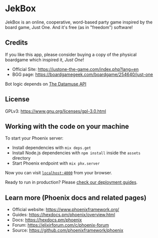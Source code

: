 # JekBox
JekBox is an online, cooperative, word-based party game inspired by the board game, Just One. And it's free (as in "freedom") software!

## Credits
If you like this app, please consider buying a copy of the physical boardgame which inspired it, _Just One_!
- Official Site: https://justone-the-game.com/index.php?lang=en
- BGG page: https://boardgamegeek.com/boardgame/254640/just-one

Bot logic depends on [The Datamuse API](https://www.datamuse.com/api/)

## License
GPLv3: https://www.gnu.org/licenses/gpl-3.0.html

## Working with the code on your machine

To start your Phoenix server:

  * Install dependencies with `mix deps.get`
  * Install Node.js dependencies with `npm install` inside the `assets` directory
  * Start Phoenix endpoint with `mix phx.server`

Now you can visit [`localhost:4000`](http://localhost:4000) from your browser.

Ready to run in production? Please [check our deployment guides](https://hexdocs.pm/phoenix/deployment.html).

## Learn more (Phoenix docs and related pages)

  * Official website: https://www.phoenixframework.org/
  * Guides: https://hexdocs.pm/phoenix/overview.html
  * Docs: https://hexdocs.pm/phoenix
  * Forum: https://elixirforum.com/c/phoenix-forum
  * Source: https://github.com/phoenixframework/phoenix
